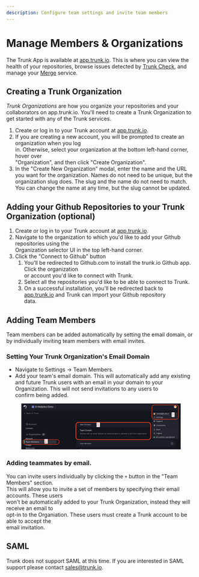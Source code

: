 ```yaml
---
description: Configure team settings and invite team members
---
```


# Manage Members & Organizations

The Trunk App is available at [app.trunk.io](https://app.trunk.io/). This is where you can view the health of your repositories, browse issues detected by [Trunk Check](../check/#what-is-trunk-check), and manage your [Merge](../merge/) service.

## Creating a Trunk Organization <a href="#creating-a-trunk-organization" id="creating-a-trunk-organization"></a>

_Trunk Organizations_ are how you organize your repositories and your collaborators on app.trunk.io. You'll need to create a Trunk Organization to get started with any of the Trunk services.

1. Create or log in to your Trunk account at [app.trunk.io](https://app.trunk.io/).
2. If you are creating a new account, you will be prompted to create an organization when you log\
   in. Otherwise, select your organization at the bottom left-hand corner, hover over\
   "Organization", and then click "Create Organization".
3. In the "Create New Organization" modal, enter the name and the URL you want for the organization. Names do not need to be unique, but the organization slug does. The slug and the name do not need to match. You can change the name at any time, but the slug cannot be updated.

## Adding your Github Repositories to your Trunk Organization (optional) <a href="#adding-your-github-repositories-to-your-trunk-organization-optional" id="adding-your-github-repositories-to-your-trunk-organization-optional"></a>

1. Create or log in to your Trunk account at [app.trunk.io](https://app.trunk.io/).
2. Navigate to the organization to which you'd like to add your Github repositories using the\
   Organization selector UI in the top left-hand corner.
3. Click the "Connect to Github" button
   1. You'll be redirected to Github.com to install the trunk.io Github app. Click the organization\
      or account you'd like to connect with Trunk.
   2. Select all the repositories you'd like to be able to connect to Trunk.
   3. On a successful installation, you'll be redirected back to\
      [app.trunk.io](https://app.trunk.io/) and Trunk can import your Github repository\
      data.

## Adding Team Members <a href="#inviting-teammates-to-your-trunk-organization" id="inviting-teammates-to-your-trunk-organization"></a>

Team members can be added automatically by setting the email domain, or by individually inviting team members with email invites.

### Setting Your Trunk Organization's Email Domain <a href="#inviting-teammates-to-your-trunk-organization" id="inviting-teammates-to-your-trunk-organization"></a>

* Navigate to Settings → Team Members.
* Add your team's email domain. This will automatically add any existing and future Trunk users with an email in your domain to your Organization. This will not send invitations to any users to\
  confirm being added.&#x20;

<figure><img src="../.gitbook/assets/image (3).png" alt=""><figcaption></figcaption></figure>

### Adding teammates by email.

You can invite users individually by clicking the `+` button in the "Team Members" section.\
This will allow you to invite a set of members by specifying their email accounts. These users\
won't be automatically added to your Trunk Organization, instead they will receive an email to\
opt-in to the Organiation. These users must create a Trunk account to be able to accept the\
email invitation.

## SAML

Trunk does not support SAML at this time. If you are interested in SAML support please contact sales@trunk.io.

